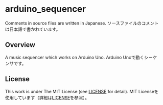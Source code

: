# arduino_sequencer
Comments in source files are written in Japanese.
ソースファイルのコメントは日本語で書かれています。
## Overview
A music sequencer which works on Arduino Uno.
Arduino Unoで動くシーケンサです。
## License
This work is under The MIT License (see [LICENSE](./LICENSE) for detail).
MIT Licenseを使用しています（詳細は[LICENSE](./LICENSE)を参照）。
